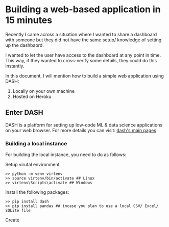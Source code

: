 # Building a web-based application in 15 minutes 

Recently I came across a situation where I wanted to share a dashboard with 
someone but they did not have the same setup/ knowledge of setting up the
dashbaord. 

I wanted to let the user have access to the dashboard at any point in time. 
This way, if they wanted to cross-verify some details, they could do this 
instantly. 

In this document, I will mention how to build a simple web application
using DASH:   
1. Locally on your own machine 
2. Hosted on Heroku

## Enter DASH

DASH is a platform for setting up low-code ML & data science applications 
on your web browser. For more details you can visit: [dash's main pages](https://dash.plotly.com/introduction)



### Building a local instance 

For building the local instance, you need to do as follows:   

Setup virutal environment 
```(console)
>> python -m venv virtenv  
>> source virtenv/bin/activate ## Linux   
>> virtenv\Scripts\activate ## Windows   
```

Install the following packages: 
```(console)
>> pip install dash 
>> pip install pandas ## incase you plan to use a local CSV/ Excel/ SQLite file
``` 

Create 

